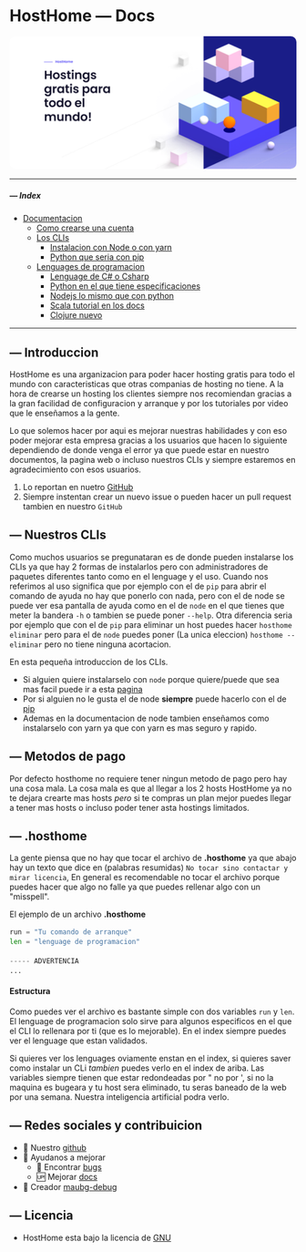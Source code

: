 # HostHome — Docs


<style>
.md-footer-copyright #text {
    display: none
}

.md-footer-copyright .md-footer-copyright__highlight #text {
    display: block
}
</style>

<p align="center">
    <img style="border-radius: 10px; width: 1000px;" src="https://raw.githubusercontent.com/HostHome-of/website/main/src/static/images/banner.png" />
</p>

---

##### — Index

* [Documentacion](/)
    * [Como crearse una cuenta](/cuentas/)
    * [Los CLIs](/cli/)
        * [Instalacion con Node o con yarn](/cli/node/)
        * [Python que seria con pip](/cli/python/)
    * [Lenguages de programacion](/len/)
        * [Lenguage de C# o Csharp](/len/cs)
        * [Python en el que tiene especificaciones](/len/python)
        * [Nodejs lo mismo que con python](/len/nodejs)
        * [Scala tutorial en los docs](/len/scala)
        * [Clojure nuevo](/len/clojure)

---

## — Introduccion

HostHome es una arganizacion para poder hacer hosting gratis para todo el mundo con caracteristicas que otras companias de hosting no tiene. A la hora de crearse un hosting los clientes siempre nos recomiendan gracias a la gran facilidad de configuracion y arranque y por los tutoriales por video que le enseñamos a la gente.

Lo que solemos hacer por aqui es mejorar nuestras habilidades y con eso poder mejorar esta empresa gracias a los usuarios que hacen lo siguiente dependiendo de donde venga el error ya que puede estar en nuestro documentos, la pagina web o incluso nuestros CLIs y siempre estaremos en agradecimiento con esos usuarios.

   1. Lo reportan en nuetro [GitHub](https://github.com/HostHome-oficial)
   2. Siempre instentan crear un nuevo issue o pueden hacer un pull request tambien en nuestro `GitHub`

## — Nuestros CLIs

Como muchos usuarios se pregunataran es de donde pueden instalarse los CLIs ya que hay 2 formas de instalarlos pero con administradores de paquetes diferentes tanto como en el lenguage y el uso. Cuando nos referimos al uso significa que por ejemplo con el de `pip` para abrir el comando de ayuda no hay que ponerlo con nada, pero con el de node se puede ver esa pantalla de ayuda como en el de `node` en el que tienes que meter la bandera `-h` o tambien se puede poner `--help`. Otra diferencia seria por ejemplo que con el de `pip` para eliminar un host puedes hacer `hosthome eliminar` pero para el de `node` puedes poner (La unica eleccion) `hosthome --eliminar` pero no tiene ninguna acortacion.

En esta pequeña introduccion de los CLIs.

* Si alguien quiere instalarselo con `node` porque quiere/puede que sea mas facil puede ir a esta [pagina](/cli/node)
* Por si alguien no le gusta el de node **siempre** puede hacerlo con el de [pip](/cli/pip)
* Ademas en la documentacion de node tambien enseñamos como instalarselo con yarn ya que con yarn es mas seguro y rapido.

## — Metodos de pago

Por defecto hosthome no requiere tener ningun metodo de pago pero hay una cosa mala. La cosa mala es que al llegar a los 2 hosts HostHome ya no te dejara crearte mas hosts *pero* si te compras un plan mejor puedes llegar a tener mas hosts o incluso poder tener asta hostings limitados.

## — .hosthome

La gente piensa que no hay que tocar el archivo de **.hosthome** ya que abajo hay un texto que dice en (palabras resumidas) `No tocar sino contactar y mirar licencia`, En general es recomendable no tocar el archivo porque puedes hacer que algo no falle ya que puedes rellenar algo con un "misspell".

El ejemplo de un archivo **.hosthome**

```python
run = "Tu comando de arranque"
len = "lenguage de programacion"

----- ADVERTENCIA
...
```

#### Estructura

Como puedes ver el archivo es bastante simple con dos variables `run` y `len`. El lenguage de programacion solo sirve para algunos especificos en el que el CLI lo rellenara por ti (que es lo mejorable). En el index siempre puedes ver el lenguage que estan validados. 

Si quieres ver los lenguages oviamente enstan en el index, si quieres saver como instalar un CLi *tambien* puedes verlo en el index de ariba. Las variables siempre tienen que estar redondeadas por " no por ', si no la maquina es bugeara y tu host sera eliminado, tu seras baneado de la web por una semana. Nuestra inteligencia artificial podra verlo.

## — Redes sociales y contribuicion

* 🏢 Nuestro [github](https://github.com/HostHome-oficial/)
* 💪 Ayudanos a mejorar
    * 🐛 Encontrar [bugs](https://github.com/HostHome-oficial/Documentacion/issues/new)
    * 🆙 Mejorar [docs](https://github.com/HostHome-oficial/Documentacion/compare?expand=1)
* 👑 Creador [maubg-debug](https://github.com/maubg-debug)

## — Licencia

* HostHome esta bajo la licencia de [GNU](https://github.com/HostHome-oficial/website/blob/main/LICENSE.md)